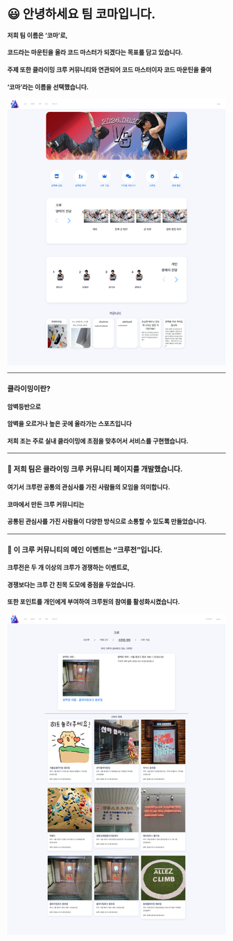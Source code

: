 # 😃 안녕하세요 팀 코마입니다.
#### 저희 팀 이름은 ‘코마’로, 
#### 코드라는 마운틴을 올라 코드 마스터가 되겠다는 목표를 담고 있습니다. 
#### 주제 또한 클라이밍 크루 커뮤니티와 연관되어 코드 마스터이자 코드 마운틴을 줄여 
#### ‘코마’라는 이름을 선택했습니다.
![Alt text](/src/main/webapp/images/main_screen.png)
* * *
### 클라이밍이란?
#### 암벽등반으로
#### 암벽을 오르거나 높은 곳에 올라가는 스포츠입니다
#### 저희 조는 주로 실내 클라이밍에 초점을 맞추어서 서비스를 구현했습니다.
* * *
### 💬 저희 팀은 클라이밍 크루 커뮤니티 페이지를 개발했습니다. 
#### 여기서 크루란 공통의 관심사를 가진 사람들의 모임을 의미합니다.
#### 코마에서 만든 크루 커뮤니티는 
#### 공통된 관심사를 가진 사람들이 다양한 방식으로 소통할 수 있도록 만들었습니다.
* * *
### 🥇 이 크루 커뮤니티의 메인 이벤트는 “크루전”입니다.
#### 크루전은 두 개 이상의 크루가 경쟁하는 이벤트로,
#### 경쟁보다는 크루 간 친목 도모에 중점을 두었습니다.
#### 또한 포인트를 개인에게 부여하여 크루원의 참여를 활성화시켰습니다.
![Alt text](/src/main/webapp/images/crew_battle_screen.png)

